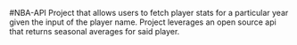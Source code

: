 #NBA-API
Project that allows users to fetch player stats for a particular year given the input of the player name. Project leverages an open source api that returns seasonal averages for said player. 
